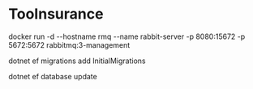 # TooInsurance

docker run -d --hostname rmq --name rabbit-server -p 8080:15672 -p 5672:5672 rabbitmq:3-management

dotnet ef migrations add InitialMigrations

dotnet ef database update
